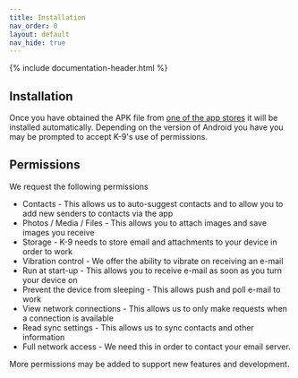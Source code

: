 ```yaml
---
title: Installation
nav_order: 0 
layout: default
nav_hide: true 
---
```


{% include documentation-header.html %}

## Installation

Once you have obtained the APK file from <a href="download.html">one of the app stores</a> it will be installed 
automatically. Depending on the version of Android you have you may be prompted to accept K-9's use of permissions.

## Permissions

We request the following permissions

* Contacts - This allows us to auto-suggest contacts and to allow you to add new senders to contacts via the app
* Photos / Media / Files - This allows you to attach images and save images you receive
* Storage - K-9 needs to store email and attachments to your device in order to work
* Vibration control - We offer the ability to vibrate on receiving an e-mail
* Run at start-up - This allows you to receive e-mail as soon as you turn your device on
* Prevent the device from sleeping - This allows push and poll e-mail to work
* View network connections - This allows us to only make requests when a connection is available
* Read sync settings - This allows us to sync contacts and other information
* Full network access - We need this in order to contact your email server.

More permissions may be added to support new features and development.
